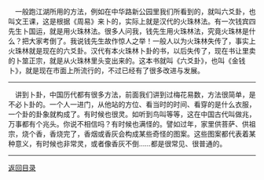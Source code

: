 &emsp;一般跑江湖所用的方法，例如在中华路新公园里我们所看到的，就叫六爻卦，也叫文王课，这是根据《周易》来卜的，实际上就是汉代的火珠林法。有一次钱宾四先生卜国运，就是用火珠林法。很多人问我，钱先生用火珠林法，究竟火珠林是什么？把大家考倒了。我说钱先生故作惊人之举！一般人以为火珠林失传了，事实上火珠林就是现在的六爻卦。汉代有本火珠林卜卦的书，以后失传了，现在书让里卖的卜筮正宗，就是从火珠林里头变出来的。这本书就叫《六爻卦》，也叫《金钱卜》，就是现在市面上所流行的，不过已经有了很多改进与发展。
___
&emsp;讲到卜卦，中国历代都有很多方法，前面我们讲到过梅花易数，方法很简单，是不必卜卦的。一个人一进门，从他站的方位、看当时的时间、看穿的是什么衣服，一个卦的卦象就构成了。有时候也很灵。如听到鸟叫等等，这在中国古代叫做兆，万事都有个兆头。你说不相信吗？有时候也满怪的。譬如过年，家里供菩萨、供祖宗，烧个香，香烧完了，香烟或香灰会构成某些奇怪的图案。这些图案都代表着某种意义，有时候也非常灵，或者像香灰不倒……都是很常见、很普通的。
___
[返回目录](../../master/README.md#目录)